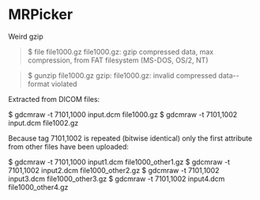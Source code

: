 # MRPicker
Weird gzip

> $ file file1000.gz
> file1000.gz: gzip compressed data, max compression, from FAT filesystem (MS-DOS, OS/2, NT)

> $ gunzip file1000.gz
> gzip: file1000.gz: invalid compressed data--format violated


Extracted from DICOM files:

$ gdcmraw -t 7101,1000 input.dcm file1000.gz
$ gdcmraw -t 7101,1002 input.dcm file1002.gz

Because tag 7101,1002 is repeated (bitwise identical) only the first attribute from other files have been uploaded:

$ gdcmraw -t 7101,1000 input1.dcm file1000_other1.gz
$ gdcmraw -t 7101,1002 input2.dcm file1000_other2.gz
$ gdcmraw -t 7101,1002 input3.dcm file1000_other3.gz
$ gdcmraw -t 7101,1002 input4.dcm file1000_other4.gz


